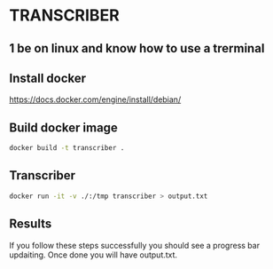 # TRANSCRIBER

## 1 be on linux and know how to use a trerminal

## Install docker 

https://docs.docker.com/engine/install/debian/

## Build docker image

```bash
docker build -t transcriber .
```

## Transcriber

```bash
docker run -it -v ./:/tmp transcriber > output.txt
```

## Results

If you follow these steps successfully you should see a progress bar updaiting. Once done you will have output.txt.
